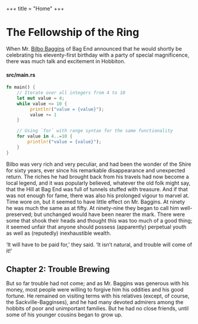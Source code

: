 +++
title = "Home"
+++

# The Fellowship of the Ring

When Mr. [Bilbo Baggins](https://en.wikipedia.org/wiki/Bilbo_Baggins) of Bag End announced that he would shortly be celebrating his eleventy-first birthday with a party of special magnificence, there was much talk and excitement in Hobbiton.

<!-- #### src/main.rs -->
#### src/main.rs

```rust
fn main() {
    // Iterate over all integers from 4 to 10
    let mut value = 4;
    while value <= 10 {
         println!("value = {value}");
         value += 1
    }

    // Using `for` with range syntax for the same functionality
    for value in 4..=10 {
        println!("value = {value}");
    }
}
```

Bilbo was very rich and very peculiar, and had been the wonder of the Shire for sixty years, ever since his remarkable disappearance and unexpected return. The riches he had brought back from his travels had now become a local legend, and it was popularly believed, whatever the old folk might say, that the Hill at Bag End was full of tunnels stuffed with treasure. And if that was not enough for fame, there was also his prolonged vigour to marvel at. Time wore on, but it seemed to have little effect on Mr. Baggins. At ninety he was much the same as at fifty. At ninety-nine they began to call him well-preserved; but unchanged would have been nearer the mark. There were some that shook their heads and thought this was too much of a good thing; it seemed unfair that anyone should possess (apparently) perpetual youth as well as (reputedly) inexhaustible wealth.

‘It will have to be paid for,’ they said. ‘It isn’t natural, and trouble will come of it!’

## Chapter 2: Trouble Brewing

But so far trouble had not come; and as Mr. Baggins was generous with his money, most people were willing to forgive him his oddities and his good fortune. He remained on visiting terms with his relatives (except, of course, the Sackville-Bagginses), and he had many devoted admirers among the hobbits of poor and unimportant families. But he had no close friends, until some of his younger cousins began to grow up.